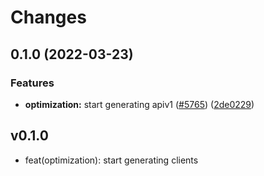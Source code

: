 # Changes

## 0.1.0 (2022-03-23)


### Features

* **optimization:** start generating apiv1 ([#5765](https://github.com/googleapis/google-cloud-go/issues/5765)) ([2de0229](https://github.com/googleapis/google-cloud-go/commit/2de02298d097d33a599b58fcf46a26a74253a79d))

## v0.1.0

- feat(optimization): start generating clients
